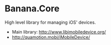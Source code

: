 # Banana.Core
High level library for managing iOS' devices.
- Main library: http://www.libimobiledevice.org/
- http://quamotion.mobi/iMobileDevice/
